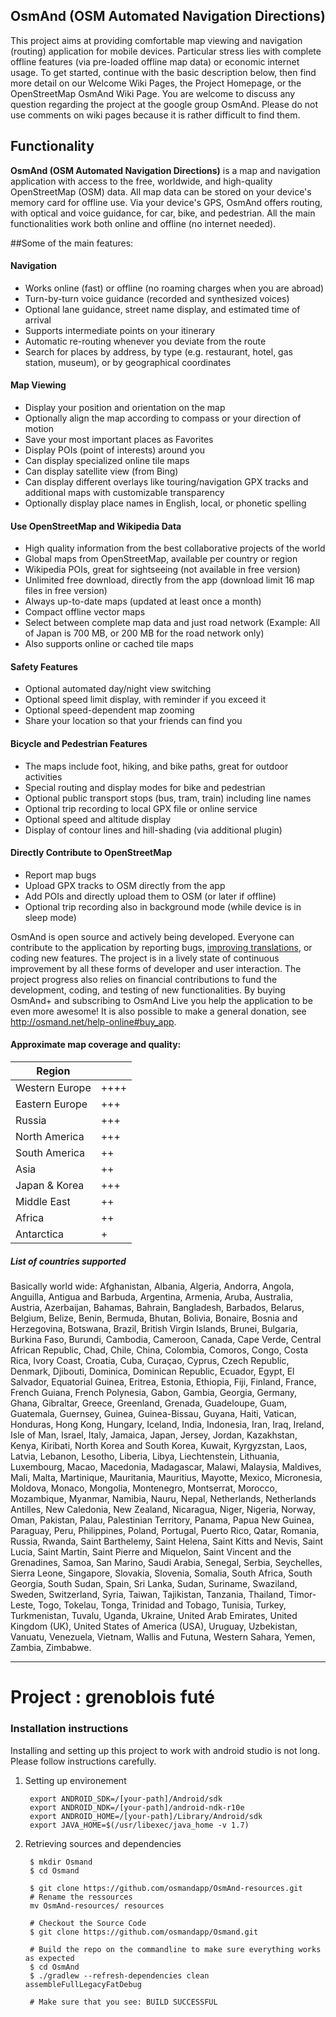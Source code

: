 OsmAnd (OSM Automated Navigation Directions)
------------
This project aims at providing comfortable map viewing and navigation (routing) application for mobile devices. Particular stress lies with complete offline features (via pre-loaded offline map data) or economic internet usage.
To get started, continue with the basic description below, then find more detail on our Welcome Wiki Pages, the Project Homepage, or the OpenStreetMap OsmAnd Wiki Page.
You are welcome to discuss any question regarding the project at the google group OsmAnd. Please do not use comments on wiki pages because it is rather difficult to find them.

Functionality
-------------
**OsmAnd (OSM Automated Navigation Directions)** is a map and navigation application with access to the free, worldwide, and high-quality OpenStreetMap (OSM) data. All map data can be stored on your device's memory card for offline use. Via your device's GPS, OsmAnd offers routing, with optical and voice guidance, for car, bike, and pedestrian. All the main functionalities work both online and offline (no internet needed).

##Some of the main features:

#### Navigation
 * Works online (fast) or offline (no roaming charges when you are abroad)
 * Turn-by-turn voice guidance (recorded and synthesized voices)
 * Optional lane guidance, street name display, and estimated time of arrival
 * Supports intermediate points on your itinerary
 * Automatic re-routing whenever you deviate from the route
 * Search for places by address, by type (e.g. restaurant, hotel, gas station, museum), or by geographical coordinates

#### Map Viewing
 * Display your position and orientation on the map
 * Optionally align the map according to compass or your direction of motion
 * Save your most important places as Favorites
 * Display POIs (point of interests) around you
 * Can display specialized online tile maps
 * Can display satellite view (from Bing)
 * Can display different overlays like touring/navigation GPX tracks and additional maps with customizable transparency
 * Optionally display place names in English, local, or phonetic spelling

#### Use OpenStreetMap and Wikipedia Data
 * High quality information from the best collaborative projects of the world
 * Global maps from OpenStreetMap, available per country or region
 * Wikipedia POIs, great for sightseeing (not available in free version)
 * Unlimited free download, directly from the app (download limit 16 map files in free version)
 * Always up-to-date maps (updated at least once a month)
 * Compact offline vector maps
 * Select between complete map data and just road network (Example: All of Japan is 700 MB, or 200 MB for the road network only)
 * Also supports online or cached tile maps

#### Safety Features
 * Optional automated day/night view switching
 * Optional speed limit display, with reminder if you exceed it
 * Optional speed-dependent map zooming
 * Share your location so that your friends can find you

#### Bicycle and Pedestrian Features
 * The maps include foot, hiking, and bike paths, great for outdoor activities
 * Special routing and display modes for bike and pedestrian
 * Optional public transport stops (bus, tram, train) including line names
 * Optional trip recording to local GPX file or online service
 * Optional speed and altitude display
 * Display of contour lines and hill-shading (via additional plugin)

#### Directly Contribute to OpenStreetMap
 * Report map bugs
 * Upload GPX tracks to OSM directly from the app
 * Add POIs and directly upload them to OSM (or later if offline)
 * Optional trip recording also in background mode (while device is in sleep mode)

OsmAnd is open source and actively being developed. Everyone can contribute to the application by reporting bugs, [improving translations](https://hosted.weblate.org/projects/osmand/), or coding new features. The project is in a lively state of continuous improvement by all these forms of developer and user interaction. The project progress also relies on financial contributions to fund the development, coding, and testing of new functionalities. By buying OsmAnd+ and subscribing to OsmAnd Live you help the application to be even more awesome! It is also possible to make a general donation, see http://osmand.net/help-online#buy_app.


####  Approximate map coverage and quality:
| Region         |      |
|----------------|------|
| Western Europe | ++++ |
| Eastern Europe | +++  |
| Russia         | +++  |
| North America  | +++  |
| South America  | ++   |
| Asia           | ++   |
| Japan & Korea  | +++  |
| Middle East    | ++   |
| Africa         | ++   |
| Antarctica     | +    |

##### List of countries supported
Basically world wide: Afghanistan, Albania, Algeria, Andorra, Angola, Anguilla, Antigua and Barbuda, Argentina, Armenia, Aruba, Australia, Austria, Azerbaijan, Bahamas, Bahrain, Bangladesh, Barbados, Belarus, Belgium, Belize, Benin, Bermuda, Bhutan, Bolivia, Bonaire, Bosnia and Herzegovina, Botswana, Brazil, British Virgin Islands, Brunei, Bulgaria, Burkina Faso, Burundi, Cambodia, Cameroon, Canada, Cape Verde, Central African Republic, Chad, Chile, China, Colombia, Comoros, Congo, Costa Rica, Ivory Coast, Croatia, Cuba, Curaçao, Cyprus, Czech Republic, Denmark, Djibouti, Dominica, Dominican Republic, Ecuador, Egypt, El Salvador, Equatorial Guinea, Eritrea, Estonia, Ethiopia, Fiji, Finland, France, French Guiana, French Polynesia, Gabon, Gambia, Georgia, Germany, Ghana, Gibraltar, Greece, Greenland, Grenada, Guadeloupe, Guam, Guatemala, Guernsey, Guinea, Guinea-Bissau, Guyana, Haiti, Vatican, Honduras, Hong Kong, Hungary, Iceland, India, Indonesia, Iran, Iraq, Ireland, Isle of Man, Israel, Italy, Jamaica, Japan, Jersey, Jordan, Kazakhstan, Kenya, Kiribati, North Korea and South Korea, Kuwait, Kyrgyzstan, Laos, Latvia, Lebanon, Lesotho, Liberia, Libya, Liechtenstein, Lithuania, Luxembourg, Macao, Macedonia, Madagascar, Malawi, Malaysia, Maldives, Mali, Malta, Martinique, Mauritania, Mauritius, Mayotte, Mexico, Micronesia, Moldova, Monaco, Mongolia, Montenegro, Montserrat, Morocco, Mozambique, Myanmar, Namibia, Nauru, Nepal, Netherlands, Netherlands Antilles, New Caledonia, New Zealand, Nicaragua, Niger, Nigeria, Norway, Oman, Pakistan, Palau, Palestinian Territory, Panama, Papua New Guinea, Paraguay, Peru, Philippines, Poland, Portugal, Puerto Rico, Qatar, Romania, Russia, Rwanda, Saint Barthelemy, Saint Helena, Saint Kitts and Nevis, Saint Lucia, Saint Martin, Saint Pierre and Miquelon, Saint Vincent and the Grenadines, Samoa, San Marino, Saudi Arabia, Senegal, Serbia, Seychelles, Sierra Leone, Singapore, Slovakia, Slovenia, Somalia, South Africa, South Georgia, South Sudan, Spain, Sri Lanka, Sudan, Suriname, Swaziland, Sweden, Switzerland, Syria, Taiwan, Tajikistan, Tanzania, Thailand, Timor-Leste, Togo, Tokelau, Tonga, Trinidad and Tobago, Tunisia, Turkey, Turkmenistan, Tuvalu, Uganda, Ukraine, United Arab Emirates, United Kingdom (UK), United States of America (USA), Uruguay, Uzbekistan, Vanuatu, Venezuela, Vietnam, Wallis and Futuna, Western Sahara, Yemen, Zambia, Zimbabwe.
</p>

-----------------------------------------------------

# Project : grenoblois futé

### Installation instructions

Installing and setting up this project to work with android studio is not long. Please follow instructions carefully.

1. Setting up environement

		export ANDROID_SDK=/[your-path]/Android/sdk
		export ANDROID_NDK=/[your-path]/android-ndk-r10e
 		export ANDROID_HOME=/[your-path]/Library/Android/sdk
 		export JAVA_HOME=$(/usr/libexec/java_home -v 1.7)

2. Retrieving sources and dependencies

		$ mkdir Osmand
        $ cd Osmand

        $ git clone https://github.com/osmandapp/OsmAnd-resources.git
        # Rename the ressources
        mv OsmAnd-resources/ resources

        # Checkout the Source Code
        $ git clone https://github.com/osmandapp/Osmand.git

        # Build the repo on the commandline to make sure everything works as expected
        $ cd OsmAnd
        $ ./gradlew --refresh-dependencies clean assembleFullLegacyFatDebug

        # Make sure that you see: BUILD SUCCESSFUL
